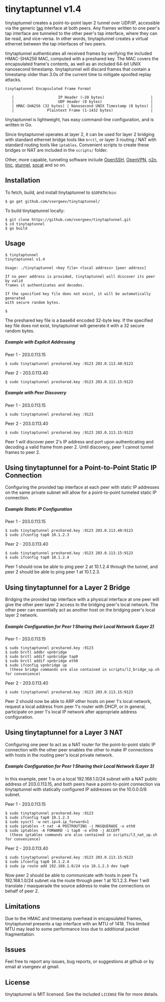 tinytaptunnel v1.4
==================

tinytaptunnel creates a point-to-point layer 2 tunnel over UDP/IP, accessible via the generic [tap](https://www.kernel.org/doc/Documentation/networking/tuntap.txt) interface at both peers. Any frames written to one peer's tap interface are tunneled to the other peer's tap interface, where they can be read, and vice-versa. In other words, tinytaptunnel creates a virtual ethernet between the tap interfaces of two peers.

tinytaptunnel authenticates all received frames by verifying the included HMAC-SHA256 MAC, computed with a preshared key. The MAC covers the encapsulated frame's contents, as well as an included 64-bit UNIX nanosecond timestamp.  tinytaptunnel will discard frames that contain a timestamp older than 3.0s of the current time to mitigate spoofed replay attacks.

	tinytaptunnel Encapsulated Frame Format

       |                    IP Header (~20 bytes)                     |
       |                    UDP Header (8 bytes)                      |
	   | HMAC-SHA256 (32 bytes) | Nanosecond UNIX Timestamp (8 bytes) |
	   |               Plaintext Frame (1-1432 bytes)                 |
	

tinytaptunnel is lightweight, has easy command-line configuration, and is written in Go.

Since tinytaptunnel operates at layer 2, it can be used for layer 2 bridging with standard ethernet bridge tools like `brctl`, or layer 3 routing / NAT with standard routing tools like `iptables`. Convenient scripts to create these bridges or NAT are included in the `scripts/` folder.

Other, more capable, tunneling software include [OpenSSH](http://openssh.com/), [OpenVPN](http://openvpn.net/), [n2n](http://www.ntop.org/products/n2n/), [tinc](http://www.tinc-vpn.org/), [stunnel](https://www.stunnel.org/), [socat](http://www.dest-unreach.org/socat/) and so on.

Installation
------------

To fetch, build, and install tinytaptunnel to `$GOPATH/bin`:

    $ go get github.com/vsergeev/tinytaptunnel/

To build tinytaptunnel locally:

    $ git clone https://github.com/vsergeev/tinytaptunnel.git
    $ cd tinytaptunnel
    $ go build

Usage
-----

```
$ tinytaptunnel
tinytaptunnel v1.4

Usage: ./tinytaptunnel <key file> <local address> [peer address]

If no peer address is provided, tinytaptunnel will discover its peer by valid
frames it authenticates and decodes.

If the specified key file does not exist, it will be automatically generated
with secure random bytes.

$
```

The preshared key file is a base64 encoded 32-byte key. If the specified key file does not exist, tinytaptunnel will generate it with a 32 secure random bytes.

##### Example with Explicit Addressing

Peer 1 - 203.0.113.15

	$ sudo tinytaptunnel preshared.key :9123 203.0.113.40:9123

Peer 2 - 203.0.113.40

	$ sudo tinytaptunnel preshared.key :9123 203.0.113.15:9123

##### Example with Peer Discovery

Peer 1 - 203.0.113.15

	$ sudo tinytaptunnel preshared.key :9123

Peer 2 - 203.0.113.40

	$ sudo tinytaptunnel preshared.key :9123 203.0.113.15:9123

Peer 1 will discover peer 2's IP address and port upon authenticating and decoding a valid frame from peer 2. Until discovery, peer 1 cannot tunnel frames to peer 2.

Using tinytaptunnel for a Point-to-Point Static IP Connection
-------------------------------------------------------------

Configuring the provided tap interface at each peer with static IP addresses on the same private subnet will allow for a point-to-point tunneled static IP connection.

##### Example Static IP Configuration

Peer 1 - 203.0.113.15

	$ sudo tinytaptunnel preshared.key :9123 203.0.113.40:9123
	$ sudo ifconfig tap0 10.1.2.3

Peer 2 - 203.0.113.40

	$ sudo tinytaptunnel preshared.key :9123 203.0.113.15:9123
	$ sudo ifconfig tap0 10.1.2.4

Peer 1 should now be able to ping peer 2 at 10.1.2.4 through the tunnel, and peer 2 should be able to ping peer 1 at 10.1.2.3.

Using tinytaptunnel for a Layer 2 Bridge
----------------------------------------

Bridging the provided tap interface with a physical interface at one peer will give the other peer layer 2 access to the bridging peer's local network.  The other peer can essentially act as another host on the bridging peer's local layer 2 network.

##### Example Configuration for Peer 1 Sharing their Local Network (Layer 2)

Peer 1 - 203.0.113.15

	$ sudo tinytaptunnel preshared.key :9123
	$ sudo brctl addbr vpnbridge
	$ sudo brctl addif vpnbridge tap0
	$ sudo brctl addif vpnbridge eth0
	$ sudo ifconfig vpnbridge up
	  (these bridge commands are also contained in scripts/l2_bridge_up.sh for convenience)

Peer 2 - 203.0.113.40

	$ sudo tinytaptunnel preshared.key :9123 203.0.113.15:9123

Peer 2 should now be able to ARP other hosts on peer 1's local network, request a local address from peer 1's router with DHCP, or in general, participate on peer 1's local IP network after appropriate address configuration.

Using tinytaptunnel for a Layer 3 NAT
--------------------------------------

Configuring one peer to act as a NAT router for the point-to-point static IP connection with the other peer enables the other to make IP connections with hosts in the routing peer's local private network.

##### Example Configuration for Peer 1 Sharing their Local Network (Layer 3)

In this example, peer 1 is on a local 192.168.1.0/24 subnet with a NAT public address of 203.0.113.15, and both peers have a point-to-point connection via tinytaptunnel with statically configured IP addresses on the 10.0.0.0/8 subnet.

Peer 1 - 203.0.113.15

	$ sudo tinytaptunnel preshared.key :9123
	$ sudo ifconfig tap0 10.1.2.3
	$ sudo sysctl -w net.ipv4.ip_forward=1
	$ sudo iptables -t nat -A POSTROUTING -j MASQUERADE -o eth0
	$ sudo iptables -A FORWARD -i tap0 -o eth0 -j ACCEPT
	  (these iptables commands are also contained in scripts/l3_nat_up.sh for convenience)

Peer 2 - 203.0.113.40

	$ sudo tinytaptunnel preshared.key :9123 203.0.113.15:9123
	$ sudo ifconfig tap0 10.1.2.4
	$ sudo ip route add 192.168.1.0/24 via 10.1.2.3 dev tap0

Now peer 2 should be able to communicate with hosts in peer 1's 192.168.1.0/24 subnet via the route through peer 1 at 10.1.2.3. Peer 1 will translate / masquerade the source address to make the connections on behalf of peer 2.

Limitations
-----------

Due to the HMAC and timestamp overhead in encapsulated frames, tinytaptunnel presents a tap interface with an MTU of 1418. This limited MTU may lead to some performance loss due to additional packet fragmentation.

Issues
------

Feel free to report any issues, bug reports, or suggestions at github or by email at vsergeev at gmail.

License
-------

tinytaptunnel is MIT licensed. See the included `LICENSE` file for more details.

